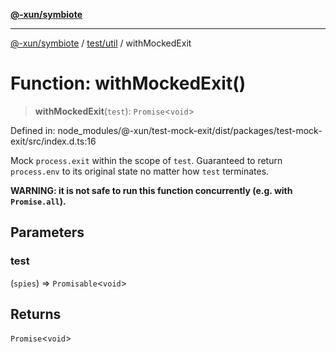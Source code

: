 [**@-xun/symbiote**](../../../README.md)

***

[@-xun/symbiote](../../../README.md) / [test/util](../README.md) / withMockedExit

# Function: withMockedExit()

> **withMockedExit**(`test`): `Promise`\<`void`\>

Defined in: node\_modules/@-xun/test-mock-exit/dist/packages/test-mock-exit/src/index.d.ts:16

Mock `process.exit` within the scope of `test`. Guaranteed to return
`process.env` to its original state no matter how `test` terminates.

**WARNING: it is not safe to run this function concurrently (e.g. with
`Promise.all`).**

## Parameters

### test

(`spies`) => `Promisable`\<`void`\>

## Returns

`Promise`\<`void`\>
